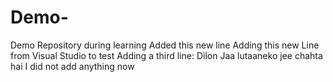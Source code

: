 # Demo-
Demo Repository during learning
Added this new line
Adding this new Line from Visual Studio to test
Adding a third line: Dilon Jaa lutaaneko jee chahta hai
I did not add anything now